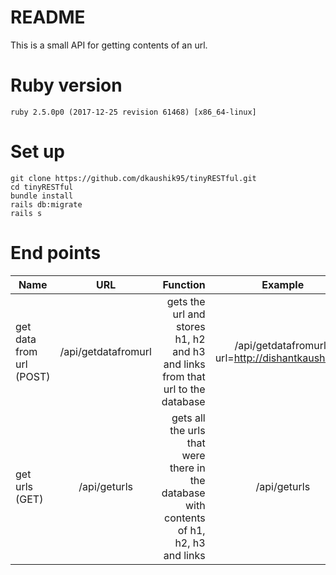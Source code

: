 # README

This is a small API for getting contents of 
an url. 

# Ruby version
```shell
ruby 2.5.0p0 (2017-12-25 revision 61468) [x86_64-linux]
```
# Set up
```shell
git clone https://github.com/dkaushik95/tinyRESTful.git
cd tinyRESTful
bundle install
rails db:migrate
rails s
```

# End points

| Name        | URL           | Function  | Example |
| ------------- |:-------------:| -----:| :----: |
| get data from url (POST)  | /api/getdatafromurl | gets the url and stores h1, h2 and h3 and links from that url to the database | /api/getdatafromurl?url=http://dishantkaushik.me |
| get urls (GET)     | /api/geturls      | gets all the urls that were there in the database with contents of h1, h2, h3 and links  | /api/geturls |
